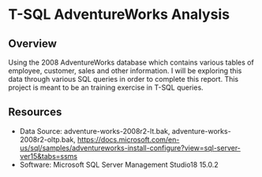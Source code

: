 # T-SQL AdventureWorks Analysis

## Overview

Using the 2008 AdventureWorks database which contains various tables of employee, customer, sales and other information. I will be exploring this data through various SQL queries in order to complete this report. This project is meant to be an training exercise in T-SQL queries.

## Resources
- Data Source: adventure-works-2008r2-lt.bak, adventure-works-2008r2-oltp.bak, https://docs.microsoft.com/en-us/sql/samples/adventureworks-install-configure?view=sql-server-ver15&tabs=ssms
- Software: Microsoft SQL Server Management Studio18 15.0.2

